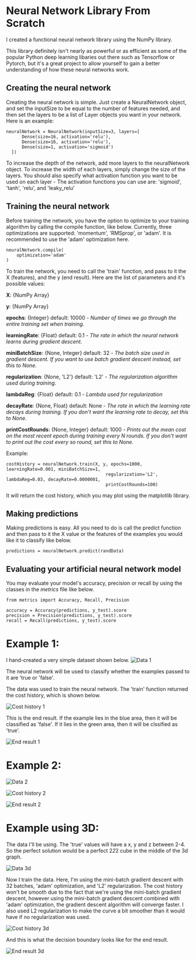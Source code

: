 # Neural Network Library From Scratch

I created a functional neural network library using the NumPy library.

This library definitely isn't nearly as powerful or as efficient as some of the popular Python deep learning libaries out there such as Tensorflow or Pytorch, but it's a great project to allow yourself to gain a better understanding of how these neural networks work.

## Creating the neural network

Creating the neural network is simple. Just create a NeuralNetwork object, and set the inputSize to be equal to the number of features needed, and then set the layers to be a list of Layer objects you want in your network. Here is an example:

```
neuralNetwork = NeuralNetwork(inputSize=3, layers=[
      Dense(size=16, activation='relu'),
      Dense(size=16, activation='relu'),
      Dense(size=1, activation='sigmoid')
  ])
```

To increase the depth of the network, add more layers to the neuralNetwork object. To increase the width of each layers, simply change the size of the layers. You should also specify what activation function you want to be used on each layer - The activation functions you can use are: 'sigmoid', 'tanh', 'relu', and 'leaky_relu' 

## Training the neural network

Before training the network, you have the option to optimize to your training algorithm by calling the compile function, like below. Currently, three optimizations are supported: 'momentum', 'RMSprop', or 'adam'. It is recommended to use the 'adam' optimization here.

```
neuralNetwork.compile(
    optimization='adam'
)
```

To train the network, you need to call the 'train' function, and pass to it the X (features), and the y (end result). Here are the list of parameters and it's possible values:

**X**: {NumPy Array}

**y**: {NumPy Array}

**epochs**: {Integer}                   default: 10000    *- Number of times we go through the entire training set when training.*

**learningRate**: {Float}               default: 0.1      *- The rate in which the neural network learns during gradient descent.*

**miniBatchSize**: {None, Integer}      default: 32       *- The batch size used in gradient descent. If you want to use batch gradient descent instead, set this to None.*

**regularization**: {None, 'L2'}        default: 'L2'     *- The regularization algorithm used during training.*

**lambdaReg**: {Float}                  default: 0.1      *- Lambda used for regularization*

**decayRate**: {None, Float}            default: None     *- The rate in which the learning rate decays during training. If you don't want the learning rate to decay, set this to None.*

**printCostRounds**: {None, Integer}    default: 1000     *- Prints out the mean cost on the most recent epoch during training every N rounds. If you don't want to print out the cost every so round, set this to None.*

Example:

```
costHistory = neuralNetwork.train(X, y, epochs=1000, learningRate=0.001, miniBatchSize=1,
                                      regularization='L2', lambdaReg=0.03, decayRate=0.0000001,
                                      printCostRounds=100)
```

It will return the cost history, which you may plot using the matplotlib library.

## Making predictions

Making predictions is easy. All you need to do is call the predict function and then pass to it the X value or the features of the examples you would like it to classify like below.

```
predictions = neuralNetwork.predict(randData)
```

## Evaluating your artificial neural network model

You may evaluate your model's accuracy, precision or recall by using the classes in the *metrics* file like below.

```
from metrics import Accuracy, Recall, Precision

accuracy = Accuracy(predictions, y_test).score
precision = Precision(predictions, y_test).score
recall = Recall(predictions, y_test).score
```

# Example 1:

I hand-created a very simple dataset shown below.
![Data 1](https://github.com/jonathonjb/NeuralNetworkLibraryFromScratch/blob/main/images/simpleData.png)

The neural network will be used to classify whether the examples passed to it are 'true or 'false'.

The data was used to train the neural network. The 'train' function returned the cost history, which is shown below.

![Cost history 1](https://github.com/jonathonjb/NeuralNetworkLibraryFromScratch/blob/main/images/costHistory.png)

This is the end result. If the example lies in the blue area, then it will be classified as 'false'. If it lies in the green area, then it will be clssified as 'true'.

![End result 1](https://github.com/jonathonjb/NeuralNetworkLibraryFromScratch/blob/main/images/endResult.png)

# Example 2:

![Data 2](https://github.com/jonathonjb/NeuralNetworkLibraryFromScratch/blob/main/images/simpleData2.png)

![Cost history 2](https://github.com/jonathonjb/NeuralNetworkLibraryFromScratch/blob/main/images/costHistory2.png)

![End result 2](https://github.com/jonathonjb/NeuralNetworkLibraryFromScratch/blob/main/images/endResult2.png)


# Example using 3D:

The data I'll be using. The 'true' values will have a x, y and z between 2-4. So the perfect solution would be a perfect 2*2*2 cube in the middle of the 3d graph.

![Data 3d](https://github.com/jonathonjb/NeuralNetworkLibraryFromScratch/blob/main/images/simpleData3d.png)

Now I train the data. Here, I'm using the mini-batch gradient descent with 32 batches, 'adam' optimization, and 'L2' regularization. The cost history won't be smooth due to the fact that we're using the mini-batch gradient descent, however using the mini-batch gradient descent combined with 'adam' optimization, the gradient descent algorithm will converge faster. I also used L2 regularization to make the curve a bit smoother than it would have if no regularization was used. 

![Cost history 3d](https://github.com/jonathonjb/NeuralNetworkLibraryFromScratch/blob/main/images/costHistory3d.png)

And this is what the decision boundary looks like for the end result.

![End result 3d](https://github.com/jonathonjb/NeuralNetworkLibraryFromScratch/blob/main/images/endResult3d.png)
